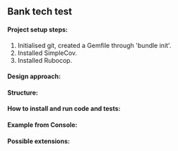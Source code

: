## Bank tech test

#### Project setup steps: 
 1. Initialised git, created a Gemfile through 'bundle init'.
 2. Installed SimpleCov.
 3. Installed Rubocop.

#### Design approach: 





#### Structure:





#### How to install and run code and tests:





#### Example from Console:





#### Possible extensions:




